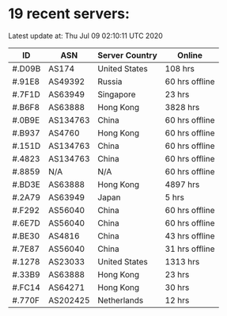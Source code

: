 # 19 recent servers:

Latest update at: Thu Jul 09 02:10:11 UTC 2020

| ID | ASN | Server Country | Online |
| -- | --- | -------------- | ------ |
| #.D09B | AS174 | United States | 108 hrs |
| #.91E8 | AS49392 | Russia | 60 hrs offline |
| #.7F1D | AS63949 | Singapore | 23 hrs |
| #.B6F8 | AS63888 | Hong Kong | 3828 hrs |
| #.0B9E | AS134763 | China | 60 hrs offline |
| #.B937 | AS4760 | Hong Kong | 60 hrs offline |
| #.151D | AS134763 | China | 60 hrs offline |
| #.4823 | AS134763 | China | 60 hrs offline |
| #.8859 | N/A | N/A | 60 hrs offline |
| #.BD3E | AS63888 | Hong Kong | 4897 hrs |
| #.2A79 | AS63949 | Japan | 5 hrs |
| #.F292 | AS56040 | China | 60 hrs offline |
| #.6E7D | AS56040 | China | 60 hrs offline |
| #.BE30 | AS4816 | China | 43 hrs offline |
| #.7E87 | AS56040 | China | 31 hrs offline |
| #.1278 | AS23033 | United States | 1313 hrs |
| #.33B9 | AS63888 | Hong Kong | 23 hrs |
| #.FC14 | AS64271 | Hong Kong | 30 hrs |
| #.770F | AS202425 | Netherlands | 12 hrs |

